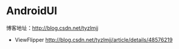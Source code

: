 # AndroidUI

博客地址：http://blog.csdn.net/tyzlmjj

- ViewFlipper   http://blog.csdn.net/tyzlmjj/article/details/48576219
